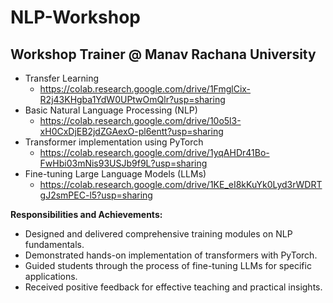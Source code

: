 # NLP-Workshop
## Workshop Trainer @ Manav Rachana University
- Transfer Learning
  - https://colab.research.google.com/drive/1FmglCix-R2j43KHgba1YdW0UPtwOmQlr?usp=sharing 
- Basic Natural Language Processing (NLP)
  - https://colab.research.google.com/drive/10o5l3-xH0CxDjEB2jdZGAexO-pl6entt?usp=sharing
- Transformer implementation using PyTorch
  - https://colab.research.google.com/drive/1yqAHDr41Bo-FwHbi03mNis93USJb9f9L?usp=sharing
- Fine-tuning Large Language Models (LLMs)
  - https://colab.research.google.com/drive/1KE_eI8kKuYk0Lyd3rWDRTgJ2smPEC-l5?usp=sharing
  
**Responsibilities and Achievements:**

- Designed and delivered comprehensive training modules on NLP fundamentals.
- Demonstrated hands-on implementation of transformers with PyTorch.
- Guided students through the process of fine-tuning LLMs for specific applications.
- Received positive feedback for effective teaching and practical insights.

